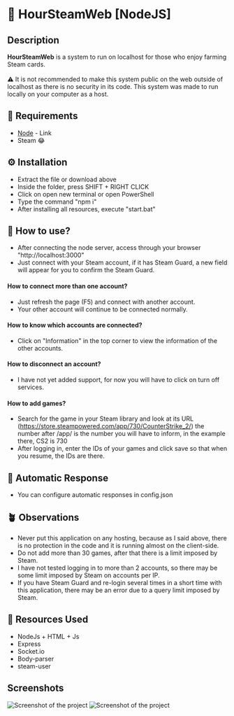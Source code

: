 # 🚀 HourSteamWeb [NodeJS]

## Description
**HourSteamWeb** is a system to run on localhost for those who enjoy farming Steam cards.<br><br>
⚠️ It is not recommended to make this system public on the web outside of localhost as there is no security in its code. This system was made to run locally on your computer as a host.

## 💼 Requirements
- [Node](https://nodejs.org/en) - Link
- Steam 😂

## ⚙️ Installation
- Extract the file or download above
- Inside the folder, press SHIFT + RIGHT CLICK
- Click on open new terminal or open PowerShell
- Type the command "npm i"
- After installing all resources, execute "start.bat"

## 📃 How to use?
- After connecting the node server, access through your browser "http://localhost:3000"
- Just connect with your Steam account, if it has Steam Guard, a new field will appear for you to confirm the Steam Guard.
#### How to connect more than one account?
- Just refresh the page (F5) and connect with another account.
- Your other account will continue to be connected normally.
#### How to know which accounts are connected?
- Click on "Information" in the top corner to view the information of the other accounts.
#### How to disconnect an account?
- I have not yet added support, for now you will have to click on turn off services.
#### How to add games?
- Search for the game in your Steam library and look at its URL (https://store.steampowered.com/app/730/CounterStrike_2/) the number after /app/ is the number you will have to inform, in the example there, CS2 is 730
- After logging in, enter the IDs of your games and click save so that when you resume, the IDs are there.

## 🤖 Automatic Response
- You can configure automatic responses in config.json

## 🪴 Observations
- Never put this application on any hosting, because as I said above, there is no protection in the code and it is running almost on the client-side.
- Do not add more than 30 games, after that there is a limit imposed by Steam.
- I have not tested logging in to more than 2 accounts, so there may be some limit imposed by Steam on accounts per IP.
- If you have Steam Guard and re-login several times in a short time with this application, there may be an error due to a query limit imposed by Steam.

## 🫡 Resources Used
- NodeJs + HTML + Js
- Express
- Socket.io
- Body-parser
- steam-user

## Screenshots
![Screenshot of the project](https://i.imgur.com/la48yye.png)
![Screenshot of the project](https://i.imgur.com/1dOTCyT.png)
